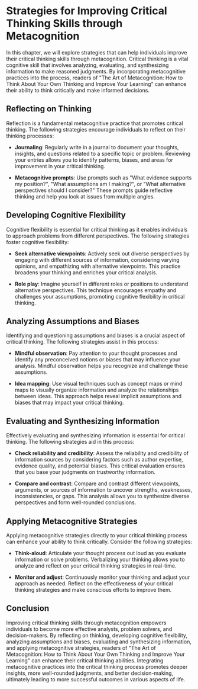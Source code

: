 Strategies for Improving Critical Thinking Skills through Metacognition
==================================================================================

In this chapter, we will explore strategies that can help individuals improve their critical thinking skills through metacognition. Critical thinking is a vital cognitive skill that involves analyzing, evaluating, and synthesizing information to make reasoned judgments. By incorporating metacognitive practices into the process, readers of "The Art of Metacognition: How to Think About Your Own Thinking and Improve Your Learning" can enhance their ability to think critically and make informed decisions.

Reflecting on Thinking
----------------------

Reflection is a fundamental metacognitive practice that promotes critical thinking. The following strategies encourage individuals to reflect on their thinking processes:

* **Journaling**: Regularly write in a journal to document your thoughts, insights, and questions related to a specific topic or problem. Reviewing your entries allows you to identify patterns, biases, and areas for improvement in your critical thinking.

* **Metacognitive prompts**: Use prompts such as "What evidence supports my position?", "What assumptions am I making?", or "What alternative perspectives should I consider?" These prompts guide reflective thinking and help you look at issues from multiple angles.

Developing Cognitive Flexibility
--------------------------------

Cognitive flexibility is essential for critical thinking as it enables individuals to approach problems from different perspectives. The following strategies foster cognitive flexibility:

* **Seek alternative viewpoints**: Actively seek out diverse perspectives by engaging with different sources of information, considering varying opinions, and empathizing with alternative viewpoints. This practice broadens your thinking and enriches your critical analysis.

* **Role play**: Imagine yourself in different roles or positions to understand alternative perspectives. This technique encourages empathy and challenges your assumptions, promoting cognitive flexibility in critical thinking.

Analyzing Assumptions and Biases
--------------------------------

Identifying and questioning assumptions and biases is a crucial aspect of critical thinking. The following strategies assist in this process:

* **Mindful observation**: Pay attention to your thought processes and identify any preconceived notions or biases that may influence your analysis. Mindful observation helps you recognize and challenge these assumptions.

* **Idea mapping**: Use visual techniques such as concept maps or mind maps to visually organize information and analyze the relationships between ideas. This approach helps reveal implicit assumptions and biases that may impact your critical thinking.

Evaluating and Synthesizing Information
---------------------------------------

Effectively evaluating and synthesizing information is essential for critical thinking. The following strategies aid in this process:

* **Check reliability and credibility**: Assess the reliability and credibility of information sources by considering factors such as author expertise, evidence quality, and potential biases. This critical evaluation ensures that you base your judgments on trustworthy information.

* **Compare and contrast**: Compare and contrast different viewpoints, arguments, or sources of information to uncover strengths, weaknesses, inconsistencies, or gaps. This analysis allows you to synthesize diverse perspectives and form well-rounded conclusions.

Applying Metacognitive Strategies
---------------------------------

Applying metacognitive strategies directly to your critical thinking process can enhance your ability to think critically. Consider the following strategies:

* **Think-aloud**: Articulate your thought process out loud as you evaluate information or solve problems. Verbalizing your thinking allows you to analyze and reflect on your critical thinking strategies in real-time.

* **Monitor and adjust**: Continuously monitor your thinking and adjust your approach as needed. Reflect on the effectiveness of your critical thinking strategies and make conscious efforts to improve them.

Conclusion
----------

Improving critical thinking skills through metacognition empowers individuals to become more effective analysts, problem solvers, and decision-makers. By reflecting on thinking, developing cognitive flexibility, analyzing assumptions and biases, evaluating and synthesizing information, and applying metacognitive strategies, readers of "The Art of Metacognition: How to Think About Your Own Thinking and Improve Your Learning" can enhance their critical thinking abilities. Integrating metacognitive practices into the critical thinking process promotes deeper insights, more well-rounded judgments, and better decision-making, ultimately leading to more successful outcomes in various aspects of life.
